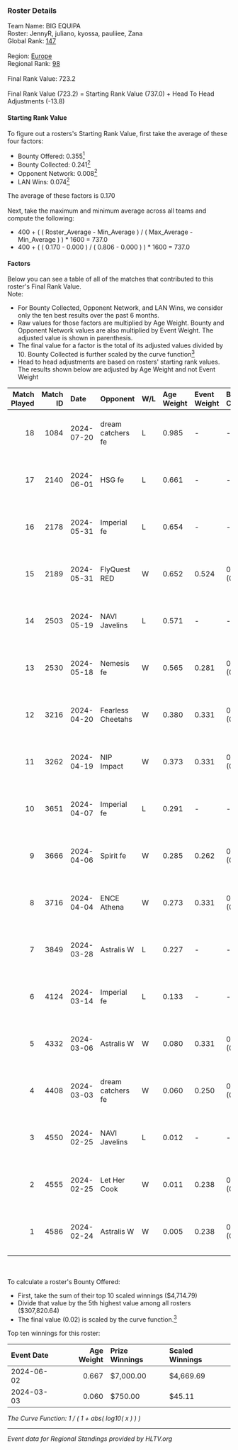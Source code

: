 ### Roster Details<br />
Team Name: BIG EQUIPA<br />
Roster: JennyR, juliano, kyossa, pauliiee, Zana<br />
Global Rank: [147](../../standings_global_2024_08_21.md)<br />
<br />
Region: [Europe]( ../../standings_europe_2024_08_21.md)<br />
Regional Rank: [98]( ../../standings_europe_2024_08_21.md)<br />
<br />
Final Rank Value:  723.2<br />
<br />
Final Rank Value (723.2) = Starting Rank Value (737.0) + Head To Head Adjustments (-13.8)<br />

#### Starting Rank Value<br />
To figure out a rosters's Starting Rank Value, first take the average of these four factors:<br />
- Bounty Offered: 0.355[<sup>1</sup>](#table2)
- Bounty Collected: 0.241[<sup>2</sup>](#table1)
- Opponent Network: 0.008[<sup>2</sup>](#table1)
- LAN Wins: 0.074[<sup>2</sup>](#table1)

The average of these factors is 0.170<br />
<br />
Next, take the maximum and minimum average across all teams and compute the following:<br />
- 400 + ( ( Roster_Average - Min_Average ) / ( Max_Average - Min_Average ) ) * 1600 = 737.0
- 400 + ( ( 0.170 - 0.000 ) / ( 0.806 - 0.000 ) ) * 1600 = 737.0


#### Factors<br />
Below you can see a table of all of the matches that contributed to this roster's Final Rank Value.<br />
Note:<br />

- For Bounty Collected, Opponent Network, and LAN Wins, we consider only the ten best results over the past 6 months.
- Raw values for those factors are multiplied by Age Weight. Bounty and Opponent Network values are also multiplied by Event Weight. The adjusted value is shown in parenthesis.
- The final value for a factor is the total of its adjusted values divided by 10. Bounty Collected is further scaled by the curve function[<sup>3</sup>](#curveFunction)
- Head to head adjustments are based on rosters' starting rank values. The results shown below are adjusted by Age Weight and not Event Weight
<span id="table1"></span><br />


| Match Played | Match ID | Date       | Opponent          | W/L | Age Weight | Event Weight | Bounty Collected | Opponent Network | LAN Wins  | H2H Adj. | Roster                                  |
| -: | -: | :- | :- | :- | :- | :- | :- | :- | :- | -: | :- |
|           18 |     1084 | 2024-07-20 | dream catchers fe | L   | 0.985      | -            | -                | -                | -         |   -16.44 | JennyR, juliano, kyossa, pauliiee, Zana |
|           17 |     2140 | 2024-06-01 | HSG fe            | L   | 0.661      | -            | -                | -                | -         |    -8.73 | JennyR, juliano, kyossa, pauliiee, Zana |
|           16 |     2178 | 2024-05-31 | Imperial fe       | L   | 0.654      | -            | -                | -                | -         |    -4.35 | JennyR, juliano, kyossa, pauliiee, Zana |
|           15 |     2189 | 2024-05-31 | FlyQuest RED      | W   | 0.652      | 0.524        | 0.015 (0.005)    | 0.099 (0.034)    | 1 (0.652) |    10.04 | JennyR, juliano, kyossa, pauliiee, Zana |
|           14 |     2503 | 2024-05-19 | NAVI Javelins     | L   | 0.571      | -            | -                | -                | -         |    -7.56 | JennyR, juliano, kyossa, pauliiee, Zana |
|           13 |     2530 | 2024-05-18 | Nemesis fe        | W   | 0.565      | 0.281        | 0.000 (0.000)    | 0.000 (0.000)    | 0 (0.000) |     2.21 | JennyR, juliano, kyossa, pauliiee, Zana |
|           12 |     3216 | 2024-04-20 | Fearless Cheetahs | W   | 0.380      | 0.331        | 0.002 (0.000)    | 0.043 (0.005)    | 0 (0.000) |     4.87 | JennyR, juliano, kyossa, pauliiee, Zana |
|           11 |     3262 | 2024-04-19 | NIP Impact        | W   | 0.373      | 0.331        | 0.007 (0.001)    | 0.181 (0.022)    | 0 (0.000) |     5.37 | JennyR, juliano, kyossa, pauliiee, Zana |
|           10 |     3651 | 2024-04-07 | Imperial fe       | L   | 0.291      | -            | -                | -                | -         |    -1.91 | JennyR, juliano, kyossa, pauliiee, Zana |
|            9 |     3666 | 2024-04-06 | Spirit fe         | W   | 0.285      | 0.262        | 0.005 (0.000)    | 0.118 (0.009)    | 0 (0.000) |     3.45 | JennyR, juliano, kyossa, pauliiee, Zana |
|            8 |     3716 | 2024-04-04 | ENCE Athena       | W   | 0.273      | 0.331        | 0.002 (0.000)    | 0.055 (0.005)    | 0 (0.000) |     3.03 | JennyR, juliano, kyossa, pauliiee, Zana |
|            7 |     3849 | 2024-03-28 | Astralis W        | L   | 0.227      | -            | -                | -                | -         |    -4.49 | JennyR, juliano, kyossa, pauliiee, Zana |
|            6 |     4124 | 2024-03-14 | Imperial fe       | L   | 0.133      | -            | -                | -                | -         |    -0.89 | JennyR, juliano, kyossa, pauliiee, Zana |
|            5 |     4332 | 2024-03-06 | Astralis W        | W   | 0.080      | 0.331        | 0.001 (0.000)    | 0.012 (0.000)    | 0 (0.000) |     0.58 | JennyR, juliano, kyossa, pauliiee, Zana |
|            4 |     4408 | 2024-03-03 | dream catchers fe | W   | 0.060      | 0.250        | 0.018 (0.000)    | 0.186 (0.003)    | 0 (0.000) |     0.89 | JennyR, juliano, kyossa, pauliiee, Zana |
|            3 |     4550 | 2024-02-25 | NAVI Javelins     | L   | 0.012      | -            | -                | -                | -         |    -0.17 | JennyR, juliano, kyossa, pauliiee, Zana |
|            2 |     4555 | 2024-02-25 | Let Her Cook      | W   | 0.011      | 0.238        | 0.054 (0.000)    | 0.104 (0.000)    | 0 (0.000) |     0.24 | JennyR, juliano, kyossa, pauliiee, Zana |
|            1 |     4586 | 2024-02-24 | Astralis W        | W   | 0.005      | 0.238        | 0.002 (0.000)    | 0.040 (0.000)    | 0 (0.000) |     0.06 | JennyR, juliano, kyossa, pauliiee, Zana |

<br />
<span id="table2"></span><br />
To calculate a roster's Bounty Offered:<br />

- First, take the sum of their top 10 scaled winnings ($4,714.79)
- Divide that value by the 5th highest value among all rosters ($307,820.64)
- The final value (0.02) is scaled by the curve function.[<sup>3</sup>](#curveFunction)

Top ten winnings for this roster:<br />

| Event Date | Age Weight | Prize Winnings | Scaled Winnings |
| :- | -: | :- | :- |
| 2024-06-02 |      0.667 | $7,000.00      | $4,669.69       |
| 2024-03-03 |      0.060 | $750.00        | $45.11          |


<span id="curveFunction"></span>_The Curve Function: 1 / ( 1 + abs( log10( x ) ) )_<br />

---
_Event data for Regional Standings provided by HLTV.org_<br />
